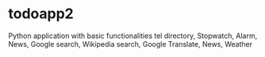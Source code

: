 # todoapp2
Python application with basic functionalities tel directory, Stopwatch, Alarm, News, Google search, Wikipedia search, Google Translate, News, Weather
